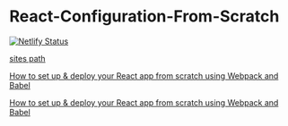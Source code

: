 # React-Configuration-From-Scratch

[![Netlify Status](https://api.netlify.com/api/v1/badges/1d7e9c68-5943-47cb-8f76-4bf0d089c101/deploy-status)](https://app.netlify.com/sites/happy-brown-d30cde/deploys)

[sites path](https://marusoft-react-setup.netlify.com/)

[How to set up & deploy your React app from scratch using Webpack and Babel](https://www.freecodecamp.org/news/how-to-set-up-deploy-your-react-app-from-scratch-using-webpack-and-babel-a669891033d4/amp/)

[How to set up & deploy your React app from scratch using Webpack and Babel](https://www.freecodecamp.org/news/how-to-set-up-deploy-your-react-app-from-scratch-using-webpack-and-babel-a669891033d4/)
